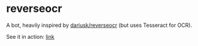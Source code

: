 # reverseocr

A bot, heavily inspired by [dariusk/reverseocr](https://github.com/dariusk/reverseocr) (but uses Tesseract for OCR).

See it in action: [link](https://vk.com/reverseocr)
